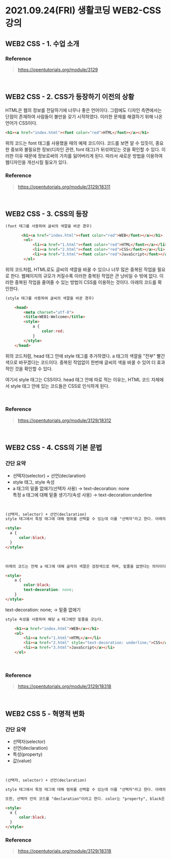 # 2021.09.24(FRI) 생활코딩 WEB2-CSS 강의

## WEB2 CSS - 1. 수업 소개
### Reference
> https://opentutorials.org/module/3129

<br>

## WEB2 CSS - 2. CSS가 등장하기 이전의 상황

HTML은 웹의 정보를 전달하기에 너무나 좋은 언어이다. 그럼에도 디자인 측면에서는 단점이 존재하여 사람들이 불만을 갖기 시작하였다. 이러한 문제를 해결하기 위해 나온 언어가 CSS이다.<br>

```HTML
<h1><a href="index.html"><font color="red">HTML</font></a></h1>
```
위의 코드는 font 태그를 사용했을 때의 예제 코드이다. 코드를 보면 알 수 있듯이, 중요한 중보와 불필요한 정보(디자인 관련, font 태그)가 뒤섞여있는 것을 확인할 수 있다. 이러한 이유 때문에 정보로써의 가치를 잃어버리게 된다. 따라서 새로운 방법을 이용하여 웹디자인을 개선시킬 필요가 있다.

### Reference
> https://opentutorials.org/module/3129/18311

<br>

## WEB2 CSS - 3. CSS의 등장

```HTML
(font 태그를 사용하여 글씨의 색깔을 바꾼 경우)

       <h1><a href="index.html"><font color="red">WEB</font></a></h1>
        <ol>
            <li><a href="1.html"><font color="red">HTML</font></a></li>
            <li><a href="2.html"><font color="red">CSS</font></a></li>
            <li><a href="3.html"><font color="red">JavaScript</font></a></li>
        </ol>
```
위의 코드처럼, HTML로도 글씨의 색깔을 바꿀 수 있으나 너무 많은 중복된 작업을 필요로 한다. 웹페이지의 규모가 커질수록 이러한 중복된 작업은 큰 낭비일 수 밖에 없다. 이러한 중복된 작업을 줄여줄 수 있는 방법이 CSS를 이용하는 것이다. 아래의 코드를 확인한다.
<br>

```HTML
(style 태그를 사용하여 글씨의 색깔을 바꾼 경우)

    <head>
        <meta charset="utf-8">
        <title>WEB1-Welcome</title>
        <style>
            a {
                color:red;
            }
        </style>
    </head>
```
위의 코드처럼, head 태그 안에 style 태그를 추가하였다. a 태그의 색깔을 "전부" 빨간색으로 바꾸겠다는 코드이다. 중복된 작업없이 한번에 글씨의 색을 바꿀 수 있어 더 효과적인 것을 확인할 수 있다.<br>

여기서 style 태그는 CSS이다. head 태그 안에 따로 적는 이유는, HTML 코드 자체에서 style 태그 안에 있는 코드들은 CSS로 인식하게 된다.

<br>

### Reference
> https://opentutorials.org/module/3129/18312

<br>

## WEB2 CSS - 4. CSS의 기본 문법

### 간단 요약
- 선택자(selector) + 선언(declaration)
- style 태그, style 속성
- a 태그의 밑줄 없애기(선택자 사용) $\rightarrow$ text-decoration: none  
  특정 a 태그에 대해 밑줄 생기기(속성 사용) $\rightarrow$  text-decoration:underline
<br>


```HTML
(선택자, selector) + 선언(declaration)
style 태그에서 특정 태그에 대해 범위를 선택할 수 있는데 이를 "선택자"라고 한다. 아래의 코드는, a 태그에 대한 선택자를 표현하고 있다. 또한, 선택자 안의 코드를 "declaration"이라고 한다. color는 "property", black은 "value"를 의미한다.

<style>
  a {
      color:black;
  }
</style>
```
<br>


```HTML
아래의 코드는 전체 a 태그에 대해 글자의 색깔은 검정색으로 하며, 밑줄을 없앤다는 의미이다.

<style>
    a {
        color:black;
        text-decoration: none;
    }
</style>
```
text-decoration: none; $\rightarrow$ 밑줄 없애기
<br>


```HTML
style 속성을 사용하여 해당 a 태그에만 밑줄을 긋는다.

    <h1><a href="index.html">WEB</a></h1>
    <ol>
        <li><a href="1.html">HTML</a></li>
        <li><a href="2.html" style="text-decoration: underline;">CSS</a></li>
        <li><a href="3.html">JavaScript</a></li>
    </ol>
```
<br>


### Reference
> https://opentutorials.org/module/3129/18318

<br>

## WEB2 CSS 5 - 혁명적 변화

### 간단 요약
- 선택자(selector)
- 선언(declaration)
- 특성(property)
- 값(value)
<br>


```HTML
(선택자, selector) + 선언(declaration)

style 태그에서 특정 태그에 대해 범위를 선택할 수 있는데 이를 "선택자"라고 한다. 아래의 코드는, a 태그에 대한 선택자를 표현하고 있다.

또한, 선택자 안의 코드를 "declaration"이라고 한다. color는 "property", black은 "value"를 의미한다.

<style>
  a {
      color:black;
  }
</style>
```

### Reference
> https://opentutorials.org/module/3129/18318